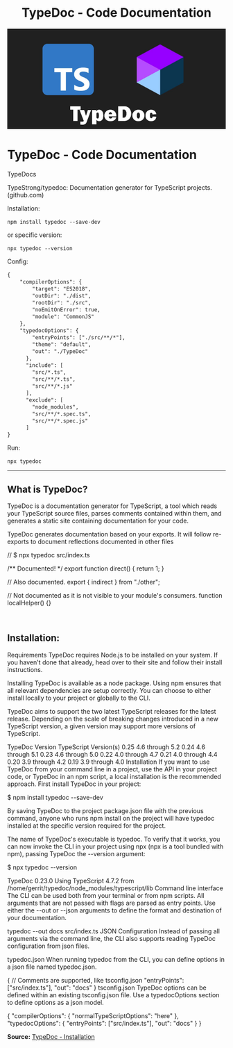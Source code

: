 <h1 align="Center">TypeDoc - Code Documentation</h1>

<h4 align="center">

![TypeDoc](../../img/typedoc.PNG)

</h4>

# **TypeDoc - Code Documentation**

TypeDocs


TypeStrong/typedoc: Documentation generator for TypeScript projects. (github.com)

Installation:

```
npm install typedoc --save-dev
```

or specific version:

```
npx typedoc --version
```

Config:
 
```
{
    "compilerOptions": {
        "target": "ES2018",
        "outDir": "./dist",
        "rootDir": "./src",
        "noEmitOnError": true,
        "module": "CommonJS"
    },
    "typedocOptions": {
        "entryPoints": ["./src/**/*"],
        "theme": "default",
        "out": "./TypeDoc"
      },
      "include": [
        "src/*.ts",
        "src/**/*.ts",
        "src/**/*.js"
      ],
      "exclude": [
        "node_modules",
        "src/**/*.spec.ts",
        "src/**/*.spec.js"
      ]
}
```

Run:

```
npx typedoc
```

<hr>

## What is TypeDoc?
TypeDoc is a documentation generator for TypeScript, a tool which reads your TypeScript source files, parses comments contained within them, and generates a static site containing documentation for your code.

TypeDoc generates documentation based on your exports. It will follow re-exports to document reflections documented in other files

// $ npx typedoc src/index.ts

/** Documented! */
export function direct() {
    return 1;
}

// Also documented.
export { indirect } from "./other";

// Not documented as it is not visible to your module's consumers.
function localHelper() {}

<br>

## Installation:

Requirements
TypeDoc requires Node.js to be installed on your system. If you haven't done that already, head over to their site and follow their install instructions.

Installing TypeDoc is available as a node package. Using npm ensures that all relevant dependencies are setup correctly. You can choose to either install locally to your project or globally to the CLI.

TypeDoc aims to support the two latest TypeScript releases for the latest release. Depending on the scale of breaking changes introduced in a new TypeScript version, a given version may support more versions of TypeScript.

TypeDoc Version	TypeScript Version(s)
0.25	4.6 through 5.2
0.24	4.6 through 5.1
0.23	4.6 through 5.0
0.22	4.0 through 4.7
0.21	4.0 through 4.4
0.20	3.9 through 4.2
0.19	3.9 through 4.0
Installation
If you want to use TypeDoc from your command line in a project, use the API in your project code, or TypeDoc in an npm script, a local installation is the recommended approach. First install TypeDoc in your project:

$ npm install typedoc --save-dev

By saving TypeDoc to the project package.json file with the previous command, anyone who runs npm install on the project will have typedoc installed at the specific version required for the project.

The name of TypeDoc's executable is typedoc. To verify that it works, you can now invoke the CLI in your project using npx (npx is a tool bundled with npm), passing TypeDoc the --version argument:

$ npx typedoc --version

TypeDoc 0.23.0
Using TypeScript 4.7.2 from /home/gerrit/typedoc/node_modules/typescript/lib
Command line interface
The CLI can be used both from your terminal or from npm scripts. All arguments that are not passed with flags are parsed as entry points. Use either the --out or --json arguments to define the format and destination of your documentation.

typedoc --out docs src/index.ts
JSON Configuration
Instead of passing all arguments via the command line, the CLI also supports reading TypeDoc configuration from json files.

typedoc.json
When running typedoc from the CLI, you can define options in a json file named typedoc.json.

{
    // Comments are supported, like tsconfig.json
    "entryPoints": ["src/index.ts"],
    "out": "docs"
}
tsconfig.json
TypeDoc options can be defined within an existing tsconfig.json file. Use a typedocOptions section to define options as a json model.

{
    "compilerOptions": {
        "normalTypeScriptOptions": "here"
    },
    "typedocOptions": {
        "entryPoints": ["src/index.ts"],
        "out": "docs"
    }
}

**Source:** <a href="https://typedoc.org/guides/installation/">TypeDoc - Installation</a>